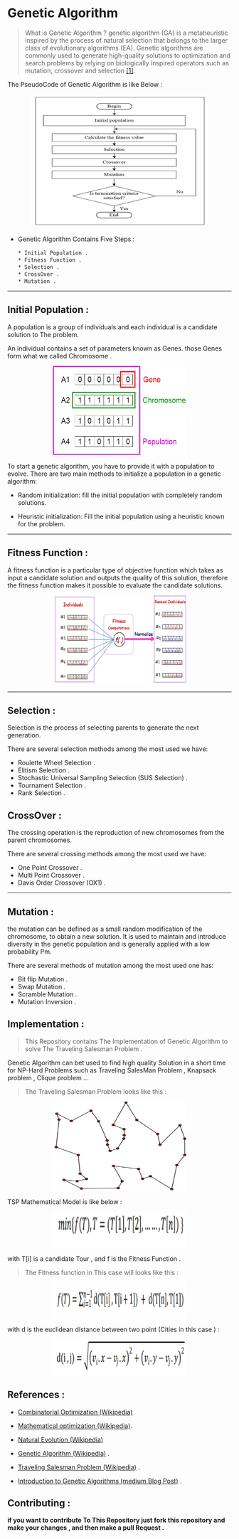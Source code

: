 # Genetic Algorithm

> What is Genetic Algorithm ?
genetic algorithm (GA) is a metaheuristic inspired by the process of natural selection that belongs to the larger class of evolutionary algorithms (EA). Genetic algorithms are commonly used to generate high-quality solutions to optimization and search problems by relying on biologically inspired operators such as mutation, crossover and selection [[1]](en.wikipedia.org/wiki/Genetic_algorithm).

The PseudoCode of Genetic Algorithm is like Below :
 
<div align="center" >
<img src="Resources/GA.png" width="400" height="300">
</div>

* Genetic Algorithm Contains Five Steps :

      * Initial Population .
      * Fitness Function .
      * Selection .
      * CrossOver .
      * Mutation .

---
## Initial Population :
A population is a group of individuals and each individual is a candidate solution to The problem. 

An individual contains  a set of parameters  known as Genes. those Genes form what we called Chromosome .   

<div align="center" >
<img src="Resources/Population.png" width="300" height="200">
</div>

To start a genetic algorithm, you have to provide it with a population to evolve. There are two main methods to initialize a population in a genetic algorithm:

* Random initialization: fill the initial population with completely random solutions.

* Heuristic initialization: Fill the initial population using a heuristic known for the problem.

---
## Fitness Function :

A fitness function is a particular type of objective function which takes as input a candidate solution and outputs the quality of this solution, therefore the fitness function makes it possible to evaluate the candidate solutions.

<div align="center" >
<img src="Resources/Fitness.jpg" width="300" height="200">
</div>

---

## Selection :

Selection is the process of selecting parents to generate the next generation.

There are several selection methods among the most used we have:

* Roulette Wheel Selection .
* Elitism Selection .
* Stochastic Universal Sampling Selection (SUS Selection) .
* Tournament Selection .
* Rank Selection .


## CrossOver :

The crossing operation is the reproduction of new chromosomes from the parent chromosomes.

There are several crossing methods among the most used we have:

* One Point Crossover .
* Multi Point Crossover .
* Davis Order Crossover (OX1) .
---
## Mutation :
the mutation can be defined as a small random modification of the chromosome, to obtain a new solution. It is used to maintain and introduce diversity in the genetic population and is generally applied with a low probability Pm.

There are several methods of mutation among the most used one has:
* Bit flip Mutation .
* Swap Mutation .
* Scramble Mutation .
* Mutation Inversion .


## Implementation :

> This Repository contains The Implementation of Genetic Algorithm to solve The Traveling Salesman Problem .

Genetic Algorithm can bet used to find high quality Solution in a short time for NP-Hard Problems such as Traveling SalesMan Problem , Knapsack problem , Clique problem ...

> The Traveling Salesman Problem looks like this :

<div align="center" >
<img src="Resources/TSP.png" width="300" height="200">
</div>

TSP Mathematical Model is like below :

<div align="center" >
<img src="Resources/TspFormula.PNG" width="300" height="80">
</div>

with T[i] is a candidate Tour , and f is the Fitness Function .

> The Fitness function in This case will looks like this :

<div align="center" >
<img src="Resources/fitness.PNG" width="300" height="80">
</div>

with d is the euclidean distance between two point (Cities in this case ) :

<div align="center" >
<img src="Resources/distance.PNG" width="300" height="80">
</div>

## References :

* [Combinatorial Optimization (Wikipedia)](https://en.wikipedia.org/wiki/Combinatorial_optimization)

* [Mathematical optimization (Wikipedia)](https://en.wikipedia.org/wiki/Mathematical_optimization).

* [Natural Evolution (Wikipedia)](https://en.wikipedia.org/wiki/Evolution)

* [Genetic Algorithm (Wikipedia)](https://en.wikipedia.org/wiki/Genetic_algorithm) .

*  [Traveling Salesman Problem (Wikipedia)](https://en.wikipedia.org/wiki/Travelling_salesman_problem) .

* [Introduction to Genetic Algorithms (medium Blog Post)](https://towardsdatascience.com/introduction-to-genetic-algorithms-including-example-code-e396e98d8bf3) .


## Contributing :

**if you want to contribute To This Repository just fork this repository and make your changes , and then make a pull Request .**